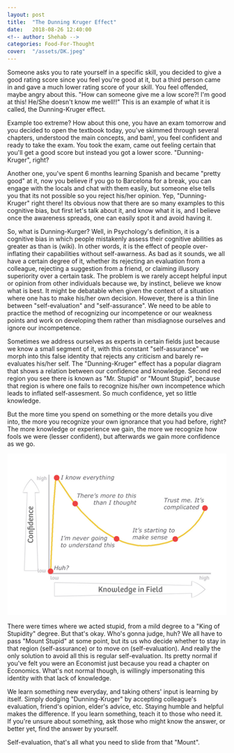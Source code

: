 ```yaml
---
layout: post
title:  "The Dunning Kruger Effect"
date:   2018-08-26 12:40:00
<!-- author: Shehab -->
categories: Food-For-Thought
cover:  "/assets/DK.jpeg"
---
```


Someone asks you to rate yourself in a specific skill, you decided to give a good rating score since you feel you're good at it, but a third person came in and gave a much lower rating score of your skill. You feel offended, maybe angry about this. "How can someone give me a low score?! I'm good at this! He/She doesn't know me well!!" This is an example of what it is called, the Dunning-Kruger effect.

Example too extreme? How about this one, you have an exam tomorrow and you decided to open the textbook today, you've skimmed through several chapters, understood the main concepts, and bam!, you feel confident and ready to take the exam. You took the exam, came out feeling certain that you'll get a good score but instead you got a lower score. "Dunning-Kruger", right?

Another one, you've spent 6 months learning Spanish and became "pretty good" at it, now you believe if you go to Barcelona for a break, you can engage with the locals and chat with them easily, but someone else tells you that its not possible so you reject his/her opinion. Yep, "Dunning-Kruger" right there! Its obvious now that there are so many examples to this cognitive bias, but first let's talk about it, and know what it is, and I believe once the awareness spreads, one can easily spot it and avoid having it.

So, what is Dunning-Kurger? Well, in Psychology's definition, it is a cognitive bias in which people mistakenly assess their cognitive abilities as greater as than is (wiki). In other words, it is the effect of people over-inflating their capabilities without self-awarness. As bad as it sounds, we all have a certain degree of it, whether its rejecting an evaluation from a colleague, rejecting a suggestion from a friend, or claiming illusory superiority over a certain task. The problem is we rarely accept helpful input or opinion from other individuals because we, by instinct, believe we know what is best. It might be debatable when given the context of a situation where one has to make his/her own decision. However, there is a thin line between "self-evaluation" and "self-assurance". We need to be able to practice the method of recognizing our incompetence or our weakness points and work on developing them rather than misdiagnose ourselves and ignore our incompetence.

Sometimes we address ourselves as experts in certain fields just because we know a small segment of it, with this constant "self-assurance" we morph into this false identity that rejects any criticism and barely re-evaluates his/her self. The "Dunning-Kruger" effect has a popular diagram that shows a relation between our confidence and knowledge. Second red region you see there is known as "Mr. Stupid" or "Mount Stupid", because that region is where one fails to recognize his/her own incompetence which leads to inflated self-assesment. So much confidence, yet so little knowledge.

But the more time you spend on something or the more details you dive into, the more you recognize your own ignorance that you had before, right? The more knowledge or experience we gain, the more we recognize how fools we were (lesser confident), but afterwards we gain more confidence as we go.

<img src="/assets/posts/DK.jpeg">


There were times where we acted stupid, from a mild degree to a "King of Stupidity" degree. But that's okay. Who's gonna judge, huh? We all have to pass "Mount Stupid" at some point, but its us who decide whether to stay in that region (self-assurance) or to move on (self-evaluation). And really the only solution to avoid all this is regular self-evaluation. Its pretty normal if you've felt you were an Economist just because you read a chapter on Economics. What's not normal though, is willingly impersonating this identity with that lack of knowledge.

We learn something new everyday, and taking others' input is learning by itself. Simply dodging "Dunning-Kruger" by accepting colleague's evaluation, friend's opinion, elder's advice, etc. Staying humble and helpful makes the difference. If you learn something, teach it to those who need it. If you're unsure about something, ask those who might know the answer, or better yet, find the answer by yourself.

Self-evaluation, that's all what you need to slide from that "Mount".